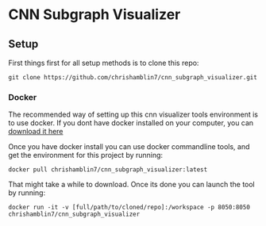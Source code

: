 # CNN Subgraph Visualizer

## Setup

First things first for all setup methods is to clone this repo:

`git clone https://github.com/chrishamblin7/cnn_subgraph_visualizer.git`


### Docker
The recommended way of setting up this cnn visualizer tools environment is to use docker. If you dont have docker installed on your computer, you can [download it here](https://docs.docker.com/get-docker/)

Once you have docker install you can use docker commandline tools, and get the environment for this project by running:

`docker pull chrishamblin7/cnn_subgraph_visualizer:latest`

That might take a while to download. Once its done you can launch the tool by running:

`docker run -it -v [full/path/to/cloned/repo]:/workspace -p 8050:8050 chrishamblin7/cnn_subgraph_visualizer`

